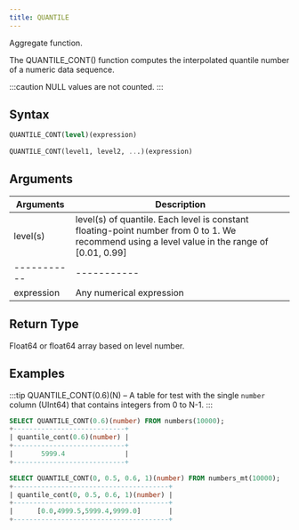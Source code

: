 ```yaml
---
title: QUANTILE
---
```


Aggregate function.

The QUANTILE_CONT() function computes the interpolated quantile number of a numeric data sequence.

:::caution
NULL values are not counted.
:::

## Syntax

```sql
QUANTILE_CONT(level)(expression)
    
QUANTILE_CONT(level1, level2, ...)(expression)
```

## Arguments

| Arguments   | Description                                                                                                                                   |
|-------------|-----------------------------------------------------------------------------------------------------------------------------------------------|
| level(s)    | level(s) of quantile. Each level is constant floating-point number from 0 to 1. We recommend using a level value in the range of [0.01, 0.99] |
| ----------- | -----------                                                                                                                                   |
| expression  | Any numerical expression                                                                                                                      |

## Return Type

Float64 or float64 array based on level number.

## Examples

:::tip
QUANTILE_CONT(0.6)(N) – A table for test with the single `number` column (UInt64) that contains integers from 0 to N-1.
:::

```sql
SELECT QUANTILE_CONT(0.6)(number) FROM numbers(10000);
+----------------------------+
| quantile_cont(0.6)(number) |
+----------------------------+
|       5999.4               |
+----------------------------+
```

```sql
SELECT QUANTILE_CONT(0, 0.5, 0.6, 1)(number) FROM numbers_mt(10000);
+---------------------------------------+
| quantile_cont(0, 0.5, 0.6, 1)(number) |
+---------------------------------------+
|      [0.0,4999.5,5999.4,9999.0]       |
+---------------------------------------+
```
